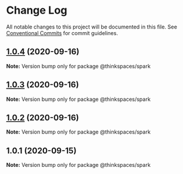 # Change Log

All notable changes to this project will be documented in this file.
See [Conventional Commits](https://conventionalcommits.org) for commit guidelines.

## [1.0.4](https://github.com/thinkspaces/spark/compare/@thinkspaces/spark@1.0.3...@thinkspaces/spark@1.0.4) (2020-09-16)

**Note:** Version bump only for package @thinkspaces/spark





## [1.0.3](https://github.com/thinkspaces/spark/compare/@thinkspaces/spark@1.0.2...@thinkspaces/spark@1.0.3) (2020-09-16)

**Note:** Version bump only for package @thinkspaces/spark





## [1.0.2](https://github.com/thinkspaces/spark/compare/@thinkspaces/spark@1.0.1...@thinkspaces/spark@1.0.2) (2020-09-16)

**Note:** Version bump only for package @thinkspaces/spark





## 1.0.1 (2020-09-15)

**Note:** Version bump only for package @thinkspaces/spark
